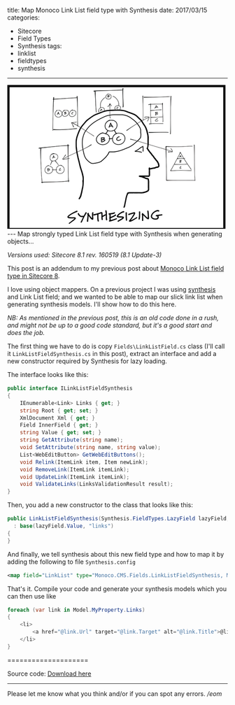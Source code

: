 title: Map Monoco Link List field type with Synthesis
date: 2017/03/15
categories:
- Sitecore
- Field Types
- Synthesis
tags:
- linklist
- fieldtypes
- synthesis

---
<img class="hero-img" src="/images/synthesizing.jpg" alt="Synthesizing">
---
Map strongly typed Link List field type with Synthesis when generating objects...
<!-- more -->

*Versions used: Sitecore 8.1 rev. 160519 (8.1 Update-3)*

This post is an addendum to my previous post about [Monoco Link List field type in Sitecore 8](http://josedbaez.com/2016/09/synthesis-rendering-parameters-helper).

I love using object mappers. On a previous project I was using [synthesis](https://github.com/kamsar/Synthesis) and Link List field; and we wanted to be able to map our slick link list when generating synthesis models. I'll show how to do this here.

*NB: As mentioned in the previous post, this is an old code done in a rush, and might not be up to a good code standard, but it's a good start and does the job.*

The first thing we have to do is copy `Fields\LinkListField.cs` class (I'll call it `LinkListFieldSynthesis.cs` in this post), extract an interface and add a new constructor required by Synthesis for lazy loading.

The interface looks like this:
``` csharp
public interface ILinkListFieldSynthesis
{
    IEnumerable<Link> Links { get; }
    string Root { get; set; }
    XmlDocument Xml { get; }
    Field InnerField { get; }
    string Value { get; set; }
    string GetAttribute(string name);
    void SetAttribute(string name, string value);
    List<WebEditButton> GetWebEditButtons();
    void Relink(ItemLink item, Item newLink);
    void RemoveLink(ItemLink itemLink);
    void UpdateLink(ItemLink itemLink);
    void ValidateLinks(LinksValidationResult result);
}
```
Then, you add a new constructor to the class that looks like this:
``` csharp
public LinkListFieldSynthesis(Synthesis.FieldTypes.LazyField lazyField, string indexValue)
  : base(lazyField.Value, "links")
{
}
```
And finally, we tell synthesis about this new field type and how to map it by adding the following to file `Synthesis.config`
``` xml
<map field="LinkList" type="Monoco.CMS.Fields.LinkListFieldSynthesis, Monoco.CMS" interface="Monoco.CMS.Fields.ILinkListFieldSynthesis, Monoco.CMS" />
```

That's it. Compile your code and generate your synthesis models which you can then use like
``` csharp
foreach (var link in Model.MyProperty.Links)
{
    <li>
        <a href="@link.Url" target="@link.Target" alt="@link.Title">@link.Text</a>
    </li>
}
```

====================

<a name="source-code">Source code:</a> [Download here](https://github.com/josedbaez/josedbaez.github.io/raw/source/source/files/Monoco.CMS.FieldTypes.zip)


---

Please let me know what you think and/or if you can spot any errors.
*/eom*
